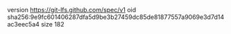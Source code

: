 version https://git-lfs.github.com/spec/v1
oid sha256:9e9fc601406287dfa5d9be3b27459dc85de81877557a9069e3d7d14ac3eec5a4
size 182
